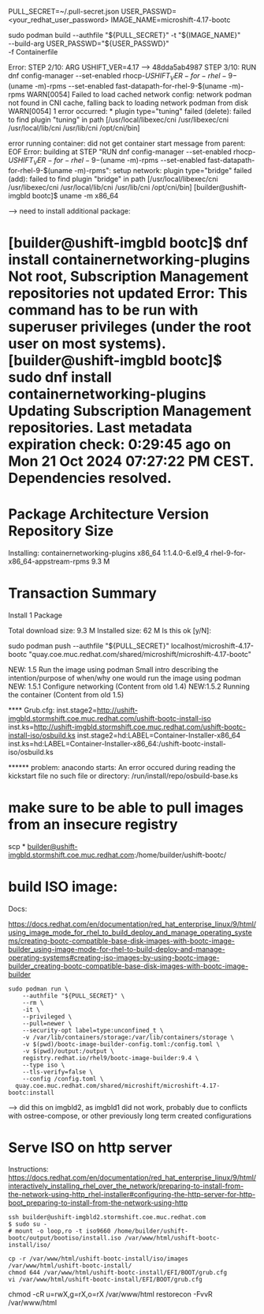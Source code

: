 PULL_SECRET=~/.pull-secret.json
USER_PASSWD=<your_redhat_user_password>
IMAGE_NAME=microshift-4.17-bootc


sudo podman build --authfile "${PULL_SECRET}" -t "${IMAGE_NAME}" \
    --build-arg USER_PASSWD="${USER_PASSWD}" \
    -f Containerfile



Error:
STEP 2/10: ARG USHIFT_VER=4.17
--> 48dda5ab4987
STEP 3/10: RUN dnf config-manager         --set-enabled rhocp-${USHIFT_VER}-for-rhel-9-$(uname -m)-rpms         --set-enabled fast-datapath-for-rhel-9-$(uname -m)-rpms
WARN[0054] Failed to load cached network config: network podman not found in CNI cache, falling back to loading network podman from disk
WARN[0054] 1 error occurred:
	* plugin type="tuning" failed (delete): failed to find plugin "tuning" in path [/usr/local/libexec/cni /usr/libexec/cni /usr/local/lib/cni /usr/lib/cni /opt/cni/bin]

error running container: did not get container start message from parent: EOF
Error: building at STEP "RUN dnf config-manager         --set-enabled rhocp-${USHIFT_VER}-for-rhel-9-$(uname -m)-rpms         --set-enabled fast-datapath-for-rhel-9-$(uname -m)-rpms": setup network: plugin type="bridge" failed (add): failed to find plugin "bridge" in path [/usr/local/libexec/cni /usr/libexec/cni /usr/local/lib/cni /usr/lib/cni /opt/cni/bin]
[builder@ushift-imgbld bootc]$ uname -m
x86_64

--> need to install additional package:


[builder@ushift-imgbld bootc]$  dnf install containernetworking-plugins
Not root, Subscription Management repositories not updated
Error: This command has to be run with superuser privileges (under the root user on most systems).
[builder@ushift-imgbld bootc]$ sudo dnf install containernetworking-plugins
Updating Subscription Management repositories.
Last metadata expiration check: 0:29:45 ago on Mon 21 Oct 2024 07:27:22 PM CEST.
Dependencies resolved.
=============================================================================================================================================================================================================================================================
 Package                                                             Architecture                                   Version                                                   Repository                                                                Size
=============================================================================================================================================================================================================================================================
Installing:
 containernetworking-plugins                                         x86_64                                         1:1.4.0-6.el9_4                                           rhel-9-for-x86_64-appstream-rpms                                         9.3 M

Transaction Summary
=============================================================================================================================================================================================================================================================
Install  1 Package

Total download size: 9.3 M
Installed size: 62 M
Is this ok [y/N]:


sudo podman push --authfile "${PULL_SECRET}" localhost/microshift-4.17-bootc "quay.coe.muc.redhat.com/shared/microshift/microshift-4.17-bootc"


NEW: 1.5 Run the image using podman
Small intro describing the intention/purpose of when/why one would run the image using podman
NEW: 1.5.1 Configure networking (Content from old 1.4)
NEW:1.5.2 Running the container (Content from old 1.5)


**** Grub.cfg:
inst.stage2=http://ushift-imgbld.stormshift.coe.muc.redhat.com/ushift-bootc-install-iso inst.ks=http://ushift-imgbld.stormshift.coe.muc.redhat.com/ushift-bootc-install-iso/osbuild.ks
inst.stage2=hd:LABEL=Container-Installer-x86_64 inst.ks=hd:LABEL=Container-Installer-x86_64:/ushift-bootc-install-iso/osbuild.ks



****** problem:
anacondo starts:
An error occured during reading the kickstart file
no such file or directory: /run/install/repo/osbuild-base.ks

# make sure to be able to pull images from an insecure registry

scp * builder@ushift-imgbld.stormshift.coe.muc.redhat.com:/home/builder/ushift-bootc/


# build ISO image:
Docs:

https://docs.redhat.com/en/documentation/red_hat_enterprise_linux/9/html/using_image_mode_for_rhel_to_build_deploy_and_manage_operating_systems/creating-bootc-compatible-base-disk-images-with-bootc-image-builder_using-image-mode-for-rhel-to-build-deploy-and-manage-operating-systems#creating-iso-images-by-using-bootc-image-builder_creating-bootc-compatible-base-disk-images-with-bootc-image-builder
```
sudo podman run \
    --authfile "${PULL_SECRET}" \
    --rm \
    -it \
    --privileged \
    --pull=newer \
    --security-opt label=type:unconfined_t \
    -v /var/lib/containers/storage:/var/lib/containers/storage \
    -v $(pwd)/bootc-image-builder-config.toml:/config.toml \
    -v $(pwd)/output:/output \
    registry.redhat.io/rhel9/bootc-image-builder:9.4 \
    --type iso \
    --tls-verify=false \
    --config /config.toml \
  quay.coe.muc.redhat.com/shared/microshift/microshift-4.17-bootc:install
```
--> did this on imgbld2, as imgbld1 did not work, probably due to conflicts with ostree-compose, or other previously long term created configurations

# Serve ISO on http server
Instructions:
https://docs.redhat.com/en/documentation/red_hat_enterprise_linux/9/html/interactively_installing_rhel_over_the_network/preparing-to-install-from-the-network-using-http_rhel-installer#configuring-the-http-server-for-http-boot_preparing-to-install-from-the-network-using-http



```
ssh builder@ushift-imgbld2.stormshift.coe.muc.redhat.com
$ sudo su -
# mount -o loop,ro -t iso9660 /home/builder/ushift-bootc/output/bootiso/install.iso /var/www/html/ushift-bootc-install/iso/

cp -r /var/www/html/ushift-bootc-install/iso/images /var/www/html/ushift-bootc-install/
chmod 644 /var/www/html/ushift-bootc-install/EFI/BOOT/grub.cfg
vi /var/www/html/ushift-bootc-install/EFI/BOOT/grub.cfg

```

chmod -cR u=rwX,g=rX,o=rX /var/www/html
restorecon -FvvR /var/www/html
